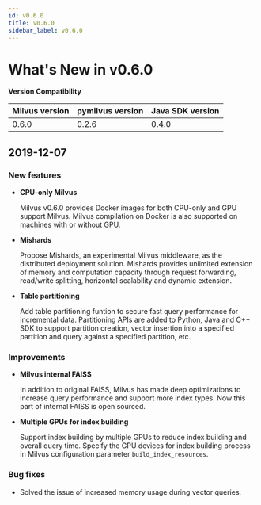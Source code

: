 ```yaml
---
id: v0.6.0
title: v0.6.0
sidebar_label: v0.6.0
---
```


# What's New in v0.6.0

**Version Compatibility**

| Milvus version | pymilvus version | Java SDK version |
| ---------------| -----------------|------------------|
| 0.6.0          | 0.2.6            | 0.4.0            |

## 2019-12-07

### New features

- **CPU-only Milvus**
  
  Milvus v0.6.0 provides Docker images for both CPU-only and GPU support Milvus. Milvus compilation on Docker is also supported on machines with or without GPU.

- **Mishards** 
  
  Propose Mishards, an experimental Milvus middleware, as the distributed deployment solution. Mishards provides unlimited extension of memory and computation capacity through request forwarding, read/write splitting, horizontal scalability and dynamic extension.

- **Table partitioning**
  
  Add table partitioning funtion to secure fast query performance for incremental data. Partitioning APIs are added to Python, Java and C++ SDK to support partition creation, vector insertion into a specified partition and query against a specified partition, etc.
  
### Improvements
  
- **Milvus internal FAISS**

  In addition to original FAISS, Milvus has made deep optimizations to increase query performance and support more index types. Now this part of internal FAISS is open sourced.
  
- **Multiple GPUs for index building**
 
  Support index building by multiple GPUs to reduce index building and overall query time. Specify the GPU devices for index building process in Milvus configuration parameter `build_index_resources`.
  
### Bug fixes

- Solved the issue of increased memory usage during vector queries.


  
